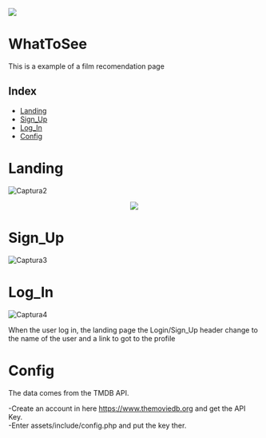<p align="left">
<img src="https://img.shields.io/badge/STATUS-IN%20DEVELOPMENT-green">
</p>

# WhatToSee

This is a example of a film recomendation page 

## Index
   * [Landing](#Landing)
   * [Sign_Up](#Sign_Up)
   * [Log_In](#Log_In)
   * [Config](#Config)

# Landing
<p align="center">

![Captura2](https://user-images.githubusercontent.com/92734840/203653538-9188fc23-50f4-4380-b89e-aea6b221e350.PNG)


<p align="center">
  
 <img src="https://user-images.githubusercontent.com/92734840/203654997-6d31cce5-9201-47f4-8cfa-a964582ce383.gif">

</p>

# Sign_Up

![Captura3](https://user-images.githubusercontent.com/92734840/203655476-2b3561e2-aff8-485e-b423-d0ecf5f2e494.PNG)

# Log_In

![Captura4](https://user-images.githubusercontent.com/92734840/203655636-506856d7-395a-4efa-a1c7-b84c1dfa113f.PNG)

<p align="center">

When the user log in, the landing page the Login/Sign_Up header change to the name of the user and a link to got to the profile
  
</p>

# Config
The data comes from the TMDB API.

  -Create an account in here https://www.themoviedb.org and get the API Key.  
  -Enter assets/include/config.php and put the key ther.
